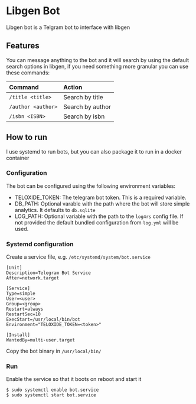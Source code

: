 # Libgen Bot

Libgen bot is a Telgram bot to interface with libgen

## Features
You can message anything to the bot and it will search by using the default search options in libgen, if you need something more granular you can use these commands:

|Command|Action|
|:-|:-|
|`/title <title>`|Search by title|
|`/author <author>`|Search by author|
|`/isbn <ISBN>`|Search by isbn|

## How to run
I use systemd to run bots, but you can also package it to run in a docker container

### Configuration
The bot can be configured using the following environment variables:
 * TELOXIDE_TOKEN: The telegram bot token. This is a required variable.
 * DB_PATH: Optional varable with the path where the bot will store simple analytics. It defaults to `db.sqlite`
 * LOG_PATH: Optional variable with the path to the `log4rs` config file. If not provided the default bundled configuration from `log.yml` will be used.

### Systemd configuration
Create a service file, e.g. `/etc/systemd/system/bot.service`
```
[Unit]
Description=Telegram Bot Service
After=network.target

[Service]
Type=simple
User=<user>
Group=<group>
Restart=always
RestartSec=10
ExecStart=/usr/local/bin/bot
Environment="TELOXIDE_TOKEN=<token>"

[Install]
WantedBy=multi-user.target
```

Copy the bot binary in `/usr/local/bin/`

### Run
Enable the service so that it boots on reboot and start it
```
$ sudo systemctl enable bot.service
$ sudo systemctl start bot.service
```

